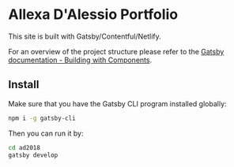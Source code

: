 # Allexa D'Alessio Portfolio
This site is built with Gatsby/Contentful/Netlify.

For an overview of the project structure please refer to the [Gatsby documentation - Building with Components](https://www.gatsbyjs.org/docs/building-with-components/).

## Install

Make sure that you have the Gatsby CLI program installed globally:
```sh
npm i -g gatsby-cli
```

Then you can run it by:
```sh
cd ad2018
gatsby develop
```
